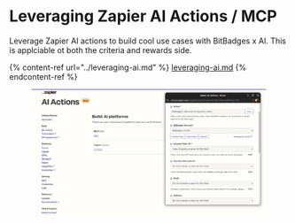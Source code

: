 # Leveraging Zapier AI Actions / MCP

Leverage Zapier AI actions to build cool use cases with BitBadges x AI. This is applciable ot both the criteria and rewards side.

{% content-ref url="../leveraging-ai.md" %}
[leveraging-ai.md](../leveraging-ai.md)
{% endcontent-ref %}

<figure><img src="../../../.gitbook/assets/image (5).png" alt=""><figcaption></figcaption></figure>
